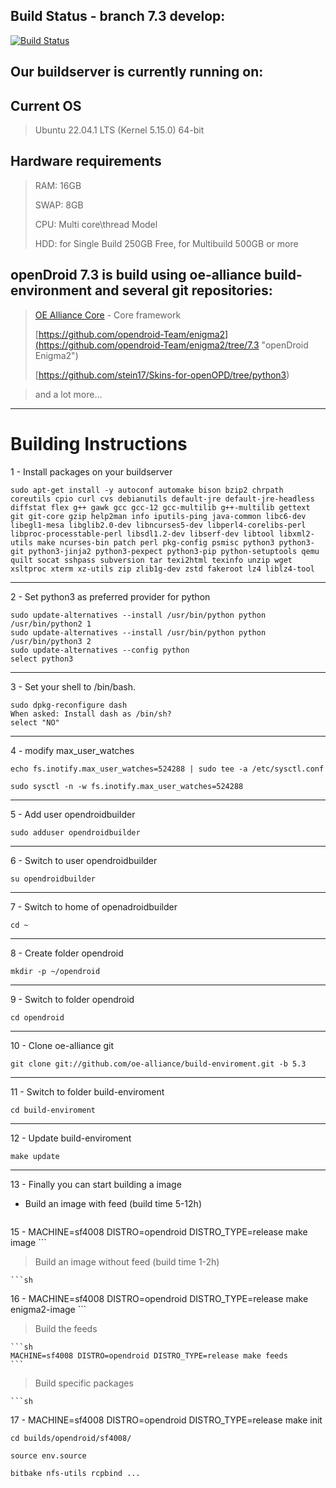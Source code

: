 ## Build Status - branch 7.3  develop: ##
[![Build Status](https://travis-ci.org/opendroid-Team/enigma2.svg?branch=7.1)](https://travis-ci.org/opendroid-Team/enigma2)

## Our buildserver is currently running on: ##

## Current OS

> Ubuntu 22.04.1 LTS (Kernel 5.15.0) 64-bit

## Hardware requirements

> RAM:  16GB
>
> SWAP: 8GB
>
> CPU:  Multi core\thread Model
>
> HDD:  for Single Build 250GB Free, for Multibuild 500GB or more

## openDroid 7.3 is build using oe-alliance build-environment and several git repositories: ##

> [OE Alliance Core](https://github.com/oe-alliance/oe-alliance-core/tree/5.3 "OE Alliance Core") - Core framework
> 
> [https://github.com/opendroid-Team/enigma2](https://github.com/opendroid-Team/enigma2/tree/7.3 "openDroid Enigma2")
> 
> [https://github.com/stein17/Skins-for-openOPD/tree/python3)

> and a lot more...


----------

# Building Instructions #

1 - Install packages on your buildserver

    sudo apt-get install -y autoconf automake bison bzip2 chrpath coreutils cpio curl cvs debianutils default-jre default-jre-headless diffstat flex g++ gawk gcc gcc-12 gcc-multilib g++-multilib gettext git git-core gzip help2man info iputils-ping java-common libc6-dev libegl1-mesa libglib2.0-dev libncurses5-dev libperl4-corelibs-perl libproc-processtable-perl libsdl1.2-dev libserf-dev libtool libxml2-utils make ncurses-bin patch perl pkg-config psmisc python3 python3-git python3-jinja2 python3-pexpect python3-pip python-setuptools qemu quilt socat sshpass subversion tar texi2html texinfo unzip wget xsltproc xterm xz-utils zip zlib1g-dev zstd fakeroot lz4 liblz4-tool

----------
2 - Set python3 as preferred provider for python

    sudo update-alternatives --install /usr/bin/python python /usr/bin/python2 1
    sudo update-alternatives --install /usr/bin/python python /usr/bin/python3 2
    sudo update-alternatives --config python
    select python3

----------
3 - Set your shell to /bin/bash.

    sudo dpkg-reconfigure dash
    When asked: Install dash as /bin/sh?
    select "NO"

----------
4 - modify max_user_watches

    echo fs.inotify.max_user_watches=524288 | sudo tee -a /etc/sysctl.conf

    sudo sysctl -n -w fs.inotify.max_user_watches=524288

----------

5 - Add user opendroidbuilder

    sudo adduser opendroidbuilder

----------
6 - Switch to user opendroidbuilder

    su opendroidbuilder

----------
7 - Switch to home of openadroidbuilder

    cd ~

----------
8 - Create folder opendroid

    mkdir -p ~/opendroid

----------
9 - Switch to folder opendroid

    cd opendroid

----------
10 - Clone oe-alliance git

    git clone git://github.com/oe-alliance/build-enviroment.git -b 5.3

----------
11 - Switch to folder build-enviroment

    cd build-enviroment

----------
12 - Update build-enviroment

    make update

----------
13 - Finally you can start building a image

* Build an image with feed (build time 5-12h)

    ```sh
 15 -    MACHINE=sf4008 DISTRO=opendroid DISTRO_TYPE=release make image
    ```

> Build an image without feed (build time 1-2h)

    ```sh
 16 -    MACHINE=sf4008 DISTRO=opendroid DISTRO_TYPE=release make enigma2-image
    ```

> Build the feeds

    ```sh
    MACHINE=sf4008 DISTRO=opendroid DISTRO_TYPE=release make feeds
    ```

> Build specific packages

    ```sh
 17 -    MACHINE=sf4008 DISTRO=opendroid DISTRO_TYPE=release make init

    cd builds/opendroid/sf4008/

    source env.source

    bitbake nfs-utils rcpbind ...
